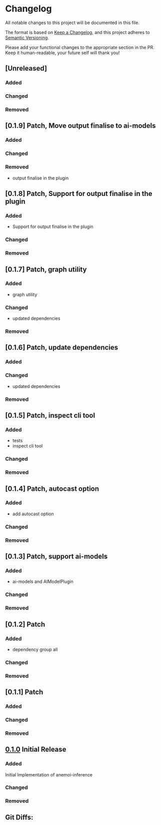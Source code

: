 # Changelog

All notable changes to this project will be documented in this file.

The format is based on [Keep a Changelog](https://keepachangelog.com/en/1.1.0/),
and this project adheres to [Semantic Versioning](https://semver.org/spec/v2.0.0.html).

Please add your functional changes to the appropriate section in the PR.
Keep it human-readable, your future self will thank you!

## [Unreleased]

### Added

### Changed

### Removed

## [0.1.9] Patch, Move output finalise to ai-models

### Added

### Changed

### Removed
- output finalise in the plugin

## [0.1.8] Patch, Support for output finalise in the plugin

### Added
- Support for output finalise in the plugin

### Changed

### Removed

## [0.1.7] Patch, graph utility

### Added
- graph utility

### Changed
- updated dependencies

### Removed

## [0.1.6] Patch, update dependencies

### Added

### Changed
- updated dependencies

### Removed

## [0.1.5] Patch, inspect cli tool 

### Added
- tests
- inspect cli tool

### Changed

### Removed

## [0.1.4] Patch, autocast option

### Added
- add autocast option

### Changed

### Removed

## [0.1.3] Patch, support ai-models

### Added
- ai-models and AIModelPlugin

### Changed

### Removed

## [0.1.2] Patch

### Added
- dependency group all

### Changed

### Removed

## [0.1.1] Patch

### Added

### Changed

### Removed

## [0.1.0] Initial Release

### Added
Initial Implementation of anemoi-inference

### Changed

### Removed

## Git Diffs:
[0.1.0]: https://github.com/ecmwf/anemoi-models/releases/tag/0.1.0
